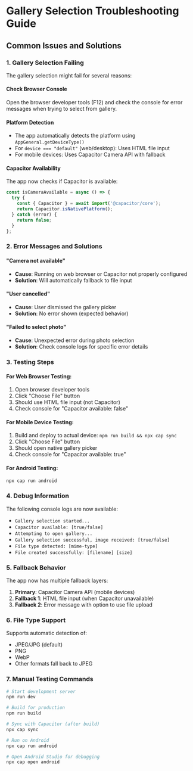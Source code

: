# Gallery Selection Troubleshooting Guide

## Common Issues and Solutions

### 1. **Gallery Selection Failing**

The gallery selection might fail for several reasons:

#### **Check Browser Console**

Open the browser developer tools (F12) and check the console for error messages when trying to select from gallery.

#### **Platform Detection**

- The app automatically detects the platform using `AppGeneral.getDeviceType()`
- For `device === "default"` (web/desktop): Uses HTML file input
- For mobile devices: Uses Capacitor Camera API with fallback

#### **Capacitor Availability**

The app now checks if Capacitor is available:

```javascript
const isCameraAvailable = async () => {
  try {
    const { Capacitor } = await import('@capacitor/core');
    return Capacitor.isNativePlatform();
  } catch (error) {
    return false;
  }
};
```

### 2. **Error Messages and Solutions**

#### **"Camera not available"**

- **Cause**: Running on web browser or Capacitor not properly configured
- **Solution**: Will automatically fallback to file input

#### **"User cancelled"**

- **Cause**: User dismissed the gallery picker
- **Solution**: No error shown (expected behavior)

#### **"Failed to select photo"**

- **Cause**: Unexpected error during photo selection
- **Solution**: Check console logs for specific error details

### 3. **Testing Steps**

#### **For Web Browser Testing:**

1. Open browser developer tools
2. Click "Choose File" button
3. Should use HTML file input (not Capacitor)
4. Check console for "Capacitor available: false"

#### **For Mobile Device Testing:**

1. Build and deploy to actual device: `npm run build && npx cap sync`
2. Click "Choose File" button
3. Should open native gallery picker
4. Check console for "Capacitor available: true"

#### **For Android Testing:**

```bash
npx cap run android
```

### 4. **Debug Information**

The following console logs are now available:

- `Gallery selection started...`
- `Capacitor available: [true/false]`
- `Attempting to open gallery...`
- `Gallery selection successful, image received: [true/false]`
- `File type detected: [mime-type]`
- `File created successfully: [filename] [size]`

### 5. **Fallback Behavior**

The app now has multiple fallback layers:

1. **Primary**: Capacitor Camera API (mobile devices)
2. **Fallback 1**: HTML file input (when Capacitor unavailable)
3. **Fallback 2**: Error message with option to use file upload

### 6. **File Type Support**

Supports automatic detection of:

- JPEG/JPG (default)
- PNG
- WebP
- Other formats fall back to JPEG

### 7. **Manual Testing Commands**

```bash
# Start development server
npm run dev

# Build for production
npm run build

# Sync with Capacitor (after build)
npx cap sync

# Run on Android
npx cap run android

# Open Android Studio for debugging
npx cap open android
```

